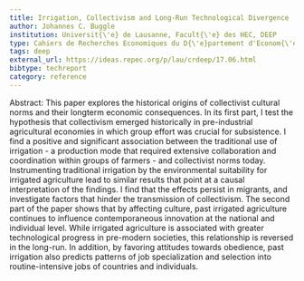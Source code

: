 ```yaml
---
title: Irrigation, Collectivism and Long-Run Technological Divergence
author: Johannes C. Buggle
institution: Universit{\'e} de Lausanne, Facult{\'e} des HEC, DEEP
type: Cahiers de Recherches Economiques du D{\'e}partement d'Econom{\'e}trie et d'Economie politique (DEEP)
tags: deep
external_url: https://ideas.repec.org/p/lau/crdeep/17.06.html
bibtype: techreport
category: reference
---
```

Abstract: This paper explores the historical origins of collectivist cultural norms and their longterm economic consequences. In its first part, I test the hypothesis that collectivism emerged historically in pre-industrial agricultural economies in which group effort was crucial for subsistence. I find a positive and significant association between the traditional use of irrigation - a production mode that required extensive collaboration and coordination within groups of farmers - and collectivist norms today. Instrumenting traditional irrigation by the environmental suitability for irrigated agriculture lead to similar results that point at a causal interpretation of the findings. I find that the effects persist in migrants, and investigate factors that hinder the transmission of collectivism. The second part of the paper shows that by affecting culture, past irrigated agriculture continues to influence contemporaneous innovation at the national and individual level. While irrigated agriculture is associated with greater technological progress in pre-modern societies, this relationship is reversed in the long-run. In addition, by favoring attitudes towards obedience, past irrigation also predicts patterns of job specialization and selection into routine-intensive jobs of countries and individuals.
